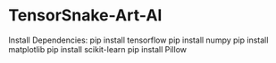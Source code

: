 # TensorSnake-Art-AI


Install Dependencies:
pip install tensorflow
pip install numpy
pip install matplotlib
pip install scikit-learn
pip install Pillow
